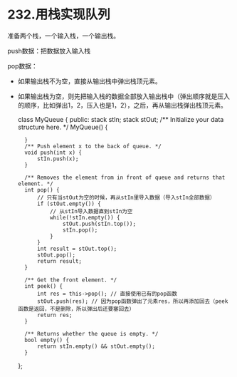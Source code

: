 # 232.用栈实现队列

准备两个栈，一个输入栈，一个输出栈。

push数据：把数据放入输入栈

pop数据：
* 如果输出栈不为空，直接从输出栈中弹出栈顶元素。
* 如果输出栈为空，则先把输入栈的数据全部放入输出栈中（弹出顺序就是压入的顺序，比如弹出1，2，压入也是1，2），之后，再从输出栈弹出栈顶元素。

    class MyQueue {
    public:
        stack<int> stIn;
        stack<int> stOut;
        /** Initialize your data structure here. */
        MyQueue() {

        }
        /** Push element x to the back of queue. */
        void push(int x) {
            stIn.push(x);
        }

        /** Removes the element from in front of queue and returns that element. */
        int pop() {
            // 只有当stOut为空的时候，再从stIn里导入数据（导入stIn全部数据）
            if (stOut.empty()) {
                // 从stIn导入数据直到stIn为空
                while(!stIn.empty()) {
                    stOut.push(stIn.top());
                    stIn.pop();
                }
            }
            int result = stOut.top();
            stOut.pop();
            return result;
        }

        /** Get the front element. */
        int peek() {
            int res = this->pop(); // 直接使用已有的pop函数
            stOut.push(res); // 因为pop函数弹出了元素res，所以再添加回去（peek函数是返回，不是删除，所以弹出后还要塞回去）
            return res;
        }

        /** Returns whether the queue is empty. */
        bool empty() {
            return stIn.empty() && stOut.empty();
        }
    };
  
  
